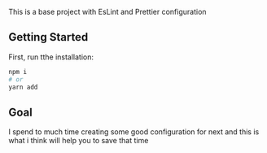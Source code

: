 This is a base project with EsLint and Prettier configuration

## Getting Started

First, run tthe installation:

```bash
npm i
# or
yarn add
```

## Goal

I spend to much time creating some good configuration for next and this is what i think will help you to save that time
